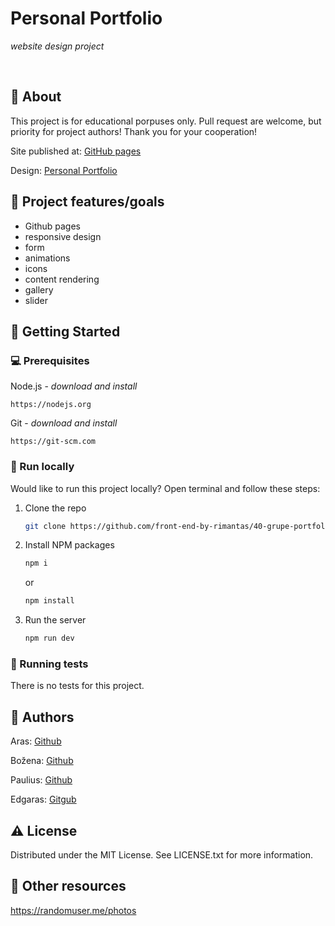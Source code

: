 # Personal Portfolio

_website design project_

<br>

## 🌟 About

This project is for educational porpuses only. Pull request are welcome, but priority for project authors! Thank you for your cooperation!

Site published at: [GitHub pages](https://front-end-by-rimantas.github.io/40-grupe-portfolio-personal/)

Design: [Personal Portfolio](https://preview.colorlib.com/theme/personal/)

## 🎯 Project features/goals

-   Github pages
-   responsive design
-   form
-   animations
-   icons
-   content rendering
-   gallery
-   slider

## 🧰 Getting Started

### 💻 Prerequisites

Node.js - _download and install_

```
https://nodejs.org
```

Git - _download and install_

```
https://git-scm.com
```

### 🏃 Run locally

Would like to run this project locally? Open terminal and follow these steps:

1. Clone the repo
    ```sh
    git clone https://github.com/front-end-by-rimantas/40-grupe-portfolio.git
    ```
2. Install NPM packages
    ```sh
    npm i
    ```
    or
    ```sh
    npm install
    ```
3. Run the server
    ```sh
    npm run dev
    ```

### 🧪 Running tests

There is no tests for this project.

## 🎅 Authors

Aras: [Github](https://github.com/Dirigentas)

Božena: [Github](https://github.com/bozenakr)

Paulius: [Github](https://github.com/Paulius7778hhh)

Edgaras: [Gitgub](https://github.com/JustEdga)

## ⚠️ License

Distributed under the MIT License. See LICENSE.txt for more information.

## 🔗 Other resources

https://randomuser.me/photos
